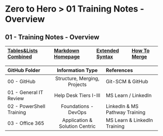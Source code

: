 # Zero to Hero > 01 Training Notes - Overview
## 01 - Training Notes - Overview

| [Tables&Lists Combined](https://stackoverflow.com/questions/19950648/how-to-write-lists-inside-a-markdown-table)     | [Markdown Homepage](https://www.linkedin.com/learning/learning-markdown/)   | [Extended Syntax](https://www.markdownguide.org/extended-syntax/)   | [How To Merge](https://www.atlassian.com/git/tutorials/using-branches/git-merge)|
|:------------------|:----------|:----------|:----------|


| GitHub Folder     | Information Type    | References   |
|:------------------|:----------:|:----------|
| 00 - GitHub    | Structure, Merging, Projects | Git-SCM & GitHub |
| 01 - General IT Review   | Help Desk Tiers I-III | MS Learn / LinkedIn
| 02 - PowerShell Training | Foundations - DevOps  | LinkedIn & MS Pathway Training
| 03 - Office 365 | Application & Solution Centric  | MS Learn & LinkedIn Training |
